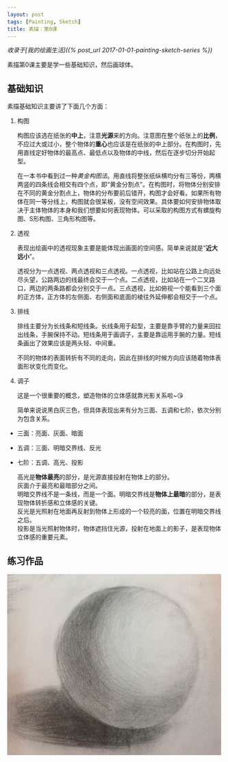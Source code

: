 ```yaml
---
layout: post   
tags: [Painting, Sketch]  
title: 素描：第0课
---
```


*收录于[我的绘画生活]({% post_url 2017-01-01-painting-sketch-series %})*


素描第0课主要是学一些基础知识，然后画球体。

## 基础知识

素描基础知识主要讲了下面几个方面：

1. 构图

	构图应该选在纸张的**中上**，注意**光源**来的方向。注意图在整个纸张上的**比例**，不应过大或过小，整个物体的**重心**也应该是在纸张的中上部分。在构图时，先用直线定好物体的最高点、最低点以及物体的中线，然后在逐步切分开始起型。

	在一本书中看到过一种*黄金构图法*。用直线将整张纸纵横均分有三等份，两横两竖的四条线会相交有四个点，即“黄金分割点”。在构图时，将物体分别安排在不同的黄金分割点上，物体的分布要前后错开，构图才会好看。如果所有物体在同一等分线上，构图就会很呆板，没有空间效果。具体要如何安排物体取决于主体物体的本身和我们想要如何表现物体。可以采取的构图方式有螺旋构图、S形构图、三角形构图等。

2. 透视

	表现出绘画中的透视现象主要是能体现出画面的空间感。简单来说就是“**近大远小**”。
	
	透视分为一点透视、两点透视和三点透视。一点透视，比如站在公路上向远处尽头望，公路两边的线最终会交于一个点。二点透视，比如站在一个二叉路口，两边的两条路都会分别交于一点。三点透视，比如俯视一个能看到三个面的正方体，正方体的左侧面、右侧面和底面的棱往外延伸都会相交于一个点。
	
3. 排线

	排线主要分为长线条和短线条。长线条用于起型，主要是靠手臂的力量来回拉出线条，手腕保持不动。短线条用于画调子，主要是靠运用手腕的力量。短线条画出了效果应该是两头轻、中间重。
	
	不同的物体的表面转折有不同的走向，因此在排线的时候方向应该随着物体表面形状变化而变化。

3. 调子
	
	这是一个很重要的概念，塑造物体的立体感就靠光影关系啦~😘
	
	简单来说说黑白灰三色，但具体表现出来有分为三面、五调和七阶，依次分别为包含关系。
	
+ 三面：亮面、灰面、暗面
+ 五调：三面、明暗交界线、反光
+ 七阶：五调、高光、投影

	高光是**物体最亮**的部分，是光源直接投射在物体上的部分。    
	灰面介于最亮和最暗部分之间。    
	明暗交界线不是一条线，而是一个面。明暗交界线是**物体上最暗**的部分，是表现物体转折感和立体感的关键。    
	反光是光照射在地面再反射到物体上形成的一个较亮的面，位置在明暗交界线之后。    
	投影是当光照射物体时，物体遮挡住光源，投射在地面上的影子，是表现物体立体感的重要元素。    


## 练习作品

<img src="/assets/blog/painting/20161225.jpeg" alt="球体" style="width:500px">